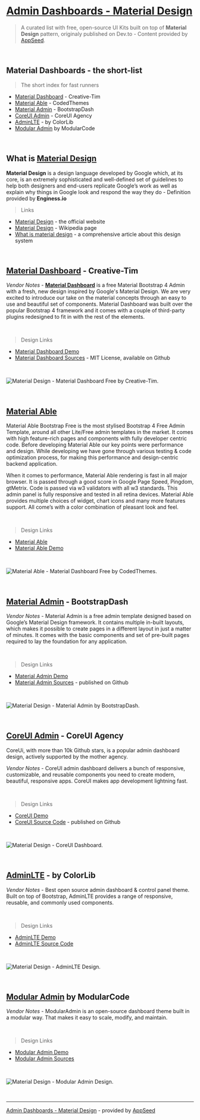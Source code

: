 # [Admin Dashboards - Material Design](https://dev.to/sm0ke/admin-dashboards-material-design-ui-kits-and-apps-4cko)

> A curated list with free, open-source UI Kits built on top of **Material Design** pattern, originaly published on Dev.to - Content provided by [AppSeed](https://appseed.us).

<br />

## Material Dashboards - the short-list

> The short index for fast runners

- [Material Dashboard](https://www.creative-tim.com/product/material-dashboard?AFFILIATE=128200) - Creative-Tim
- [Material Able](https://codedthemes.com/item/material-able-free-admin-template/?ref=appseed) - CodedThemes
- [Material Admin](https://www.bootstrapdash.com/product/material-design-template-free/?ref=23) - BootstrapDash
- [CoreUI Admin](https://coreui.io/?ref=appseed) - CoreUI Agency
- [AdminLTE](https://adminlte.io/) - by ColorLib
- [Modular Admin](https://modularcode.io/modular-admin-html/?ref=appseed) by ModularCode

<br />

## What is [Material Design](https://material.io/)

**Material Design** is a design language developed by Google which, at its core, is an extremely sophisticated and well-defined set of guidelines to help both designers and end-users replicate Google’s work as well as explain why things in Google look and respond the way they do - Definition provided by **Enginess.io**

> Links

- [Material Design](https://material.io/) - the official website
- [Material Design](https://en.wikipedia.org/wiki/Material_Design) - Wikipedia page
- [What is material design](https://www.enginess.io/insights/design-trend-material-design) - a comprehensive article about this design system

<br />

## [Material Dashboard](https://www.creative-tim.com/product/material-dashboard?AFFILIATE=128200) - Creative-Tim

*Vendor Notes* - **[Material Dashboard](https://www.creative-tim.com/product/material-dashboard?AFFILIATE=128200)** is a free Material Bootstrap 4 Admin with a fresh, new design inspired by Google's Material Design. We are very excited to introduce our take on the material concepts through an easy to use and beautiful set of components. Material Dashboard was built over the popular Bootstrap 4 framework and it comes with a couple of third-party plugins redesigned to fit in with the rest of the elements.

<br />

> Design Links

- [Material Dashboard Demo](https://demos.creative-tim.com/material-dashboard/examples/dashboard.html)
- [Material Dashboard Sources](https://github.com/creativetimofficial/material-dashboard) - MIT License, available on Github

<br />

![Material Design - Material Dashboard Free by Creative-Tim.](https://raw.githubusercontent.com/admin-dashboards/admin-dashboards-material-design/master/media/creativetim-material-dashboard-screen.png)

<br />

## [Material Able](https://codedthemes.com/item/material-able-free-admin-template/?ref=appseed)

Material Able Bootstrap Free is the most stylised Bootstrap 4 Free Admin Template, around all other Lite/Free admin templates in the market. It comes with high feature-rich pages and components with fully developer centric code. Before developing Material Able our key points were performance and design. While developing we have gone through various testing & code optimization process, for making this performance and design-centric backend application.

When it comes to performance, Material Able rendering is fast in all major browser. It is passed through a good score in Google Page Speed, Pingdom, gtMetrix. Code is passed via w3 validators with all w3 standards. This admin panel is fully responsive and tested in all retina devices. Material Able provides multiple choices of widget, chart icons and many more features support. All come’s with a color combination of pleasant look and feel.

<br />

> Design Links

- [Material Able](https://codedthemes.com/item/material-able-free-admin-template/?ref=appseed)
- [Material Able Demo](http://lite.codedthemes.com/material-able/?ref=appseed)

<br />

![Material Able - Material Dashboard Free by CodedThemes.](https://raw.githubusercontent.com/admin-dashboards/admin-dashboards-material-design/master/media/codedthemes-material-able-screen.png)

<br />

## [Material Admin](https://www.bootstrapdash.com/product/material-design-template-free/?ref=23) - BootstrapDash

*Vendor Notes* - Material Admin is a free admin template designed based on Google’s Material Design framework. It contains multiple in-built layouts, which makes it possible to create pages in a different layout in just a matter of minutes. It comes with the basic components and set of pre-built pages required to lay the foundation for any application.

<br />

> Design Links

- [Material Admin Demo](https://www.bootstrapdash.com/demo/material-admin-free/jquery/template/demo/index.html)
- [Material Admin Sources](https://github.com/BootstrapDash/Material-Admin) - published on Github

<br />

![Material Design - Material Admin by BootstrapDash.](https://raw.githubusercontent.com/admin-dashboards/admin-dashboards-material-design/master/media/bootstrapdash-material-admin-intro.gif)

<br />

## [CoreUI Admin](https://coreui.io/?ref=appseed) - CoreUI Agency

CoreUi, with more than 10k Github stars, is a popular admin dashboard design, actively supported by the mother agency. 

*Vendor Notes* - CoreUI admin dashboard delivers a bunch of responsive, customizable, and reusable components you need to create modern, beautiful, responsive apps. CoreUI makes app development lightning fast.

<br />

> Design Links

- [CoreUI Demo](https://coreui.io/demo/3.1.0/#main.html) 
- [CoreUI Source Code](https://github.com/coreui/coreui-free-bootstrap-admin-template) - published on Github

<br />

![Material Design - CoreUI Dashboard.](https://raw.githubusercontent.com/admin-dashboards/admin-dashboards-material-design/master/media/coreui-dashboard-screen-dashboard.png)

<br />


## [AdminLTE](https://adminlte.io/) - by ColorLib

*Vendor Notes* - Best open source admin dashboard & control panel theme. Built on top of Bootstrap, AdminLTE provides a range of responsive, reusable, and commonly used components.

<br />

> Design Links

- [AdminLTE Demo](https://adminlte.io/themes/AdminLTE/index2.html)
- [AdminLTE Source Code](https://github.com/ColorlibHQ/AdminLTE)

<br />

![Material Design - AdminLTE Design.](https://raw.githubusercontent.com/admin-dashboards/admin-dashboards-material-design/master/media/adminlte-screen.png)

<br />

## [Modular Admin](https://modularcode.io/modular-admin-html/?ref=appseed) by ModularCode

*Vendor Notes* - ModularAdmin is an open-source dashboard theme built in a modular way. That makes it easy to scale, modify, and maintain. 

<br />

> Design Links

- [Modular Admin Demo](https://modularcode.io/modular-admin-html/)
- [Modular Admin Sources](https://github.com/modularcode/modular-admin-html)

<br />

![Material Design - Modular Admin Design.](https://raw.githubusercontent.com/admin-dashboards/admin-dashboards-material-design/master/media/modularcode-modular-admin-screen.png)

<br />

---
[Admin Dashboards - Material Design](https://dev.to/sm0ke/admin-dashboards-material-design-ui-kits-and-apps-4cko) - provided by [AppSeed](https://appseed.us)
